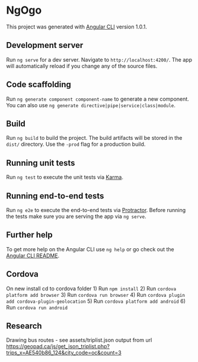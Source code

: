 # NgOgo

This project was generated with [Angular CLI](https://github.com/angular/angular-cli) version 1.0.1.

## Development server

Run `ng serve` for a dev server. Navigate to `http://localhost:4200/`. The app will automatically reload if you change any of the source files.

## Code scaffolding

Run `ng generate component component-name` to generate a new component. You can also use `ng generate directive|pipe|service|class|module`.

## Build

Run `ng build` to build the project. The build artifacts will be stored in the `dist/` directory. Use the `-prod` flag for a production build.

## Running unit tests

Run `ng test` to execute the unit tests via [Karma](https://karma-runner.github.io).

## Running end-to-end tests

Run `ng e2e` to execute the end-to-end tests via [Protractor](http://www.protractortest.org/).
Before running the tests make sure you are serving the app via `ng serve`.

## Further help

To get more help on the Angular CLI use `ng help` or go check out the [Angular CLI README](https://github.com/angular/angular-cli/blob/master/README.md).

## Cordova

On new install cd to cordova folder 
    1) Run `npm install`
    2) Run `cordova platform add browser`
    3) Run `cordova run browser`
    4) Run `cordova plugin add cordova-plugin-geolocation`
    5) Run `cordova platform add android`
    6) Run `cordova run android`
    
## Research

Drawing bus routes - see assets/triplist.json
output from url https://geopad.ca/js/get_json_triplist.php?trips_x=AE540b86_124&city_code=oc&count=3
